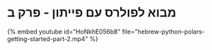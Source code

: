 # מבוא לפולרס עם פייתון - פרק ב

{% embed youtube id="HoNkhE056b8" file="hebrew-python-polars-getting-started-part-2.mp4" %}

